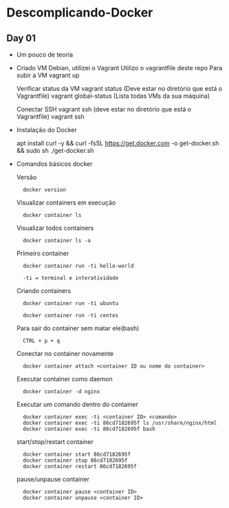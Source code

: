 # Descomplicando-Docker

## Day 01

- Um pouco de teoria

- Criado VM Debian, utilizei o Vagrant
	Utilizo o vagrantfile deste repo
	Para subir a VM
		vagrant up
		
	Verificar status da VM
		vagrant status (Deve estar no diretório que está o Vagrantfile)
		vagrant global-status (Lista todas VMs da sua máquina)
		
	Conectar SSH
		vagrant ssh (deve estar no diretório que está o Vagrantfile)
		vagrant ssh <id da vm>
		
	
- Instalação do Docker

	apt install curl -y && curl -fsSL https://get.docker.com -o get-docker.sh && sudo sh ./get-docker.sh

- Comandos básicos docker

	Versão
	
		docker version
		
	Visualizar containers em execução
	
		docker container ls
		
	Visualizar todos containers
	
		docker container ls -a
		
	Primeiro container
	
		docker container run -ti hello-world
		
		-ti = terminal e interatividade
		
	Criando containers
	
		docker container run -ti ubuntu
		
		docker container run -ti centos
		
	Para sair do container sem matar ele(bash)
	
		CTRL + p + q
		
	Conectar no container novamente
	
		docker container attach <container ID ou nome do container>
		
	Executar container como daemon
	
		docker container -d nginx
		
	Executar um comando dentro do container
	
		docker container exec -ti <container ID> <comando>
		docker container exec -ti 86cd7182695f ls /usr/share/nginx/html
		docker container exec -ti 86cd7182695f bash
		
	start/stop/restart container
	
		docker container start 86cd7182695f
		docker container stop 86cd7182695f
		docker container restart 86cd7182695f
		
	pause/unpause container
	
		docker container pause <container ID>
		docker container unpause <container ID>


	   

		
	
